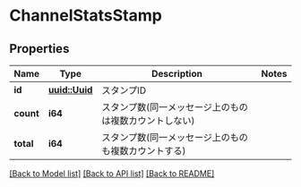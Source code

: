 # ChannelStatsStamp

## Properties

Name | Type | Description | Notes
------------ | ------------- | ------------- | -------------
**id** | [**uuid::Uuid**](uuid::Uuid.md) | スタンプID | 
**count** | **i64** | スタンプ数(同一メッセージ上のものは複数カウントしない) | 
**total** | **i64** | スタンプ数(同一メッセージ上のものも複数カウントする) | 

[[Back to Model list]](../README.md#documentation-for-models) [[Back to API list]](../README.md#documentation-for-api-endpoints) [[Back to README]](../README.md)


